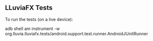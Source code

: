 ## LLuviaFX Tests

To run the tests (on a live device):

  adb shell am instrument -w org.lluvia.lluviafx.tests/android.support.test.runner.AndroidJUnitRunner
